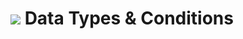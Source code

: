 # ![](https://ga-dash.s3.amazonaws.com/production/assets/logo-9f88ae6c9c3871690e33280fcf557f33.png) Data Types & Conditions
